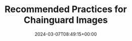 ---
title: "Recommended Practices for Chainguard Images"
linktitle: "Recommended Practices"
description: "Conceptual articles outlining various best practices for working with Chainguard Images"
type: "article"
date: 2024-03-07T08:49:15+00:00
lastmod: 2024-03-07T08:49:15+00:00
draft: false
images: []
weight: 300
---